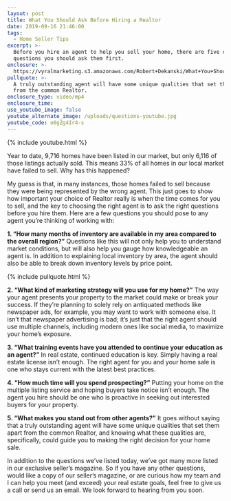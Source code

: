 ```yaml
---
layout: post
title: What You Should Ask Before Hiring a Realtor
date: 2019-09-16 21:46:00
tags:
  - Home Seller Tips
excerpt: >-
  Before you hire an agent to help you sell your home, there are five critical
  questions you should ask them first.
enclosure: >-
  https://vyralmarketing.s3.amazonaws.com/Robert+Dekanski/What+You+Should+Ask+Before+Hiring+a+Realtor.mp4
pullquote: >-
  A truly outstanding agent will have some unique qualities that set them apart
  from the common Realtor.
enclosure_type: video/mp4
enclosure_time:
use_youtube_image: false
youtube_alternate_image: /uploads/questions-youtube.jpg
youtube_code: o6gZg4Ir4-s
---
```


{% include youtube.html %}

Year to date, 9,716 homes have been listed in our market, but only 6,116 of those listings actually sold. This means 33% of all homes in our local market have failed to sell. Why has this happened?&nbsp;

My guess is that, in many instances, those homes failed to sell because they were being represented by the wrong agent. This just goes to show how important your choice of Realtor really is when the time comes for you to sell, and the key to choosing the right agent is to ask the right questions before you hire them. Here are a few questions you should pose to any agent you’re thinking of working with:&nbsp;

**1\. “How many months of inventory are available in my area compared to the overall region?”** Questions like this will not only help you to understand market conditions, but will also help you gauge how knowledgeable an agent is. In addition to explaining local inventory by area, the agent should also be able to break down inventory levels by price point.

{% include pullquote.html %}

**2\. “What kind of marketing strategy will you use for my home?”** The way your agent presents your property to the market could make or break your success. If they’re planning to solely rely on antiquated methods like newspaper ads, for example, you may want to work with someone else. It isn’t that newspaper advertising is bad; it’s just that the right agent should use multiple channels, including modern ones like social media, to maximize your home’s exposure.

**3\. “What training events have you attended to continue your education as an agent?”** In real estate, continued education is key. Simply having a real estate license isn’t enough. The right agent for you and your home sale is one who stays current with the latest best practices.

**4\. “How much time will you spend prospecting?”** Putting your home on the multiple listing service and hoping buyers take notice isn’t enough. The agent you hire should be one who is proactive in seeking out interested buyers for your property.&nbsp;

**5\. “What makes you stand out from other agents?”** It goes without saying that a truly outstanding agent will have some unique qualities that set them apart from the common Realtor, and knowing what these qualities are, specifically, could guide you to making the right decision for your home sale.&nbsp;

In addition to the questions we’ve listed today, we’ve got many more listed in our exclusive seller’s magazine. So if you have any other questions, would like a copy of our seller’s magazine, or are curious how my team and I can help you meet (and exceed) your real estate goals, feel free to give us a call or send us an email. We look forward to hearing from you soon.